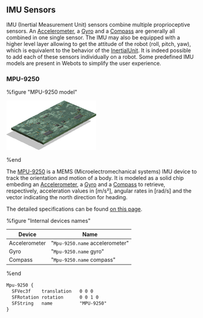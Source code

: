 ## IMU Sensors

IMU (Inertial Measurement Unit) sensors combine multiple proprioceptive sensors.
An [Accelerometer](../reference/accelerometer.md), a [Gyro](../reference/gyro.md) and a [Compass](../reference/compass.md) are generally all combined in one single sensor.
The IMU may also be equipped with a higher level layer allowing to get the attitude of the robot (roll, pitch, yaw), which is equivalent to the behavior of the [InertialUnit](../reference/inertialunit.md).
It is indeed possible to add each of these sensors individually on a robot.
Some predefined IMU models are present in Webots to simplify the user experience.

### MPU-9250

%figure "MPU-9250 model"

![mpu-9250.png](images/sensors/mpu-9250.thumbnail.png)

%end

The [MPU-9250](https://invensense.tdk.com/products/motion-tracking/9-axis/mpu-9250/) is a MEMS (Microelectromechanical systems) IMU device to track the orientation and motion of a body.
It is modeled as a solid chip embeding an [Accelerometer](../reference/accelerometer.md), a [Gyro](../reference/gyroscope.md) and a [Compass](../reference/compass.md) to retrieve, respectively, acceleration values in [m/s²], angular rates in [rad/s] and the vector indicating the north direction for heading.

The detailed specifications can be found [on this page](https://invensense.tdk.com/wp-content/uploads/2015/02/PS-MPU-9250A-01-v1.1.pdf).

%figure "Internal devices names"

| Device                            | Name                                      |
| --------------------------------- | ----------------------------------------- |
| Accelerometer                     |  "`Mpu-9250.name` accelerometer"          |
| Gyro                              |  "`Mpu-9250.name` gyro"                   |
| Compass                           |  "`Mpu-9250.name` compass"                |

%end

```
Mpu-9250 {
  SFVec3f    translation   0 0 0
  SFRotation rotation      0 0 1 0
  SFString   name          "MPU-9250"
}
```
